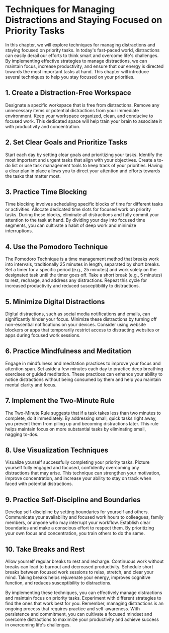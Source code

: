 Techniques for Managing Distractions and Staying Focused on Priority Tasks
======================================================================================

In this chapter, we will explore techniques for managing distractions and staying focused on priority tasks. In today's fast-paced world, distractions can easily derail our efforts to think smart and overcome life's challenges. By implementing effective strategies to manage distractions, we can maintain focus, increase productivity, and ensure that our energy is directed towards the most important tasks at hand. This chapter will introduce several techniques to help you stay focused on your priorities.

**1. Create a Distraction-Free Workspace**
------------------------------------------

Designate a specific workspace that is free from distractions. Remove any unnecessary items or potential distractions from your immediate environment. Keep your workspace organized, clean, and conducive to focused work. This dedicated space will help train your brain to associate it with productivity and concentration.

**2. Set Clear Goals and Prioritize Tasks**
-------------------------------------------

Start each day by setting clear goals and prioritizing your tasks. Identify the most important and urgent tasks that align with your objectives. Create a to-do list or use task management tools to keep track of your priorities. Having a clear plan in place allows you to direct your attention and efforts towards the tasks that matter most.

**3. Practice Time Blocking**
-----------------------------

Time blocking involves scheduling specific blocks of time for different tasks or activities. Allocate dedicated time slots for focused work on priority tasks. During these blocks, eliminate all distractions and fully commit your attention to the task at hand. By dividing your day into focused time segments, you can cultivate a habit of deep work and minimize interruptions.

**4. Use the Pomodoro Technique**
---------------------------------

The Pomodoro Technique is a time management method that breaks work into intervals, traditionally 25 minutes in length, separated by short breaks. Set a timer for a specific period (e.g., 25 minutes) and work solely on the designated task until the timer goes off. Take a short break (e.g., 5 minutes) to rest, recharge, and address any distractions. Repeat this cycle for increased productivity and reduced susceptibility to distractions.

**5. Minimize Digital Distractions**
------------------------------------

Digital distractions, such as social media notifications and emails, can significantly hinder your focus. Minimize these distractions by turning off non-essential notifications on your devices. Consider using website blockers or apps that temporarily restrict access to distracting websites or apps during focused work sessions.

**6. Practice Mindfulness and Meditation**
------------------------------------------

Engage in mindfulness and meditation practices to improve your focus and attention span. Set aside a few minutes each day to practice deep breathing exercises or guided meditation. These practices can enhance your ability to notice distractions without being consumed by them and help you maintain mental clarity and focus.

**7. Implement the Two-Minute Rule**
------------------------------------

The Two-Minute Rule suggests that if a task takes less than two minutes to complete, do it immediately. By addressing small, quick tasks right away, you prevent them from piling up and becoming distractions later. This rule helps maintain focus on more substantial tasks by eliminating small, nagging to-dos.

**8. Use Visualization Techniques**
-----------------------------------

Visualize yourself successfully completing your priority tasks. Picture yourself fully engaged and focused, confidently overcoming any distractions that may arise. This technique can strengthen your motivation, improve concentration, and increase your ability to stay on track when faced with potential distractions.

**9. Practice Self-Discipline and Boundaries**
----------------------------------------------

Develop self-discipline by setting boundaries for yourself and others. Communicate your availability and focused work hours to colleagues, family members, or anyone who may interrupt your workflow. Establish clear boundaries and make a conscious effort to respect them. By prioritizing your own focus and concentration, you train others to do the same.

**10. Take Breaks and Rest**
----------------------------

Allow yourself regular breaks to rest and recharge. Continuous work without breaks can lead to burnout and decreased productivity. Schedule short breaks between focused work sessions to relax, stretch, and clear your mind. Taking breaks helps rejuvenate your energy, improves cognitive function, and reduces susceptibility to distractions.

By implementing these techniques, you can effectively manage distractions and maintain focus on priority tasks. Experiment with different strategies to find the ones that work best for you. Remember, managing distractions is an ongoing process that requires practice and self-awareness. With persistence and commitment, you can cultivate a focused mindset and overcome distractions to maximize your productivity and achieve success in overcoming life's challenges.

